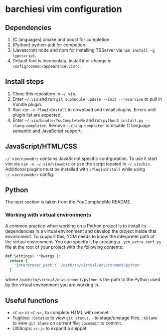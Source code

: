 # barchiesi vim configuration

## Dependencies
1. (C languages) cmake and  boost for completion
2. (Python) python-jedi for competion.
3. (Javascript) node and npm for installing TSServer via `npm install -g typescript`.
4. Default font is Inconsolata, install it or change in `config/common/appearance.vimrc`.

## Install steps
1. Clone this repository in `~/.vim`.
2. Enter `~/.vim` and run `git submodule update --init --recursive` to pull in Vundle plugin.
3. Run `vim -c PluginInstall` to download and install plugins. Errors until plugin list are expected.
4. Enter `~/.vim/bundle/YouCompleteMe` and run `python3 install.py --clang-completer`. Remove `--clang-completer` to disable  C language semantic and JavaScript support.

## JavaScript/HTML/CSS
`~/.vim/vimwebrc` contains JavaScript specific configuration. To use it start vim via `vim -u ~/.vim/vimwebrc` or use the script located in `~/.vim/bin`.
Additional plugins must be installed with `:PluginInstall` while using `~/.vim/vimwebrc` config.

## Python
The next section is taken from the YouCompleteMe README.
### Working with virtual environments

A common practice when working on a Python project is to install its
dependencies in a virtual environment and develop the project inside that
environment. To support this, YCM needs to know the interpreter path of the
virtual environment. You can specify it by creating a `.ycm_extra_conf.py` file
at the root of your project with the following contents:

```python
def Settings( **kwargs ):
  return {
    'interpreter_path': '/path/to/virtual/environment/python'
  }
```

where `/path/to/virtual/environment/python` is the path to the Python used
by the virtual environment you are working in.

## Useful functions
- `<C-e>` or `<C-y>,` to complete HTML with emmet.
- Fugitive: `:Gstatus` to view `git status`, `-` to stage/unstage files; `:Gblame` to view `git blame` on current file; `:Gcommit` to commit.
- UltiSnips: `<c-j>` to expand a snippet.
